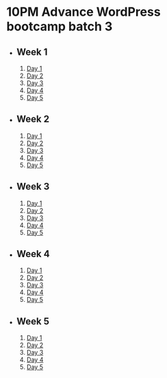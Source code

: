 # 10PM Advance WordPress bootcamp batch 3

- ## Week 1

   1. [Day 1](https://www.facebook.com/iCodeguru/videos/1535819536998203)
   2. [Day 2](https://www.facebook.com/iCodeguru/videos/1386761135314662)
   3. [Day 3](https://www.facebook.com/iCodeguru/videos/739625521673782)
   4. [Day 4](https://www.facebook.com/iCodeguru/videos/1796505017515183)
   5. [Day 5](https://www.facebook.com/iCodeguru/videos/965717818354482)

- ## Week 2

   1. [Day 1](https://www.facebook.com/iCodeguru/videos/2210319369312242)
   2. [Day 2](https://www.facebook.com/iCodeguru/videos/2156929221338466)
   3. [Day 3](https://www.facebook.com/iCodeguru/videos/364373136627060)
   4. [Day 4](https://www.facebook.com/iCodeguru/videos/406686618846970)
   5. [Day 5](https://www.facebook.com/iCodeguru/videos/1012458726943600)

- ## Week 3

   1. [Day 1](https://www.facebook.com/iCodeguru/videos/3129009267233018)
   2. [Day 2](https://www.facebook.com/iCodeguru/videos/1481259709166871)
   3. [Day 3](https://www.facebook.com/iCodeguru/videos/999344344864644)
   4. [Day 4](https://www.facebook.com/iCodeguru/videos/1371011820230989)
   5. [Day 5](https://www.facebook.com/iCodeguru/videos/1152724865854092)

- ## Week 4

   1. [Day 1](https://www.facebook.com/iCodeguru/videos/2497301017138615)
   2. [Day 2](https://www.facebook.com/iCodeguru/videos/348302234591406)
   3. [Day 3](https://www.facebook.com/iCodeguru/videos/1172481287123665)
   4. [Day 4](https://www.facebook.com/iCodeguru/videos/797043819115572)
   5. [Day 5](https://www.facebook.com/iCodeguru/videos/896488689158769)

- ## Week 5

   1. [Day 1](https://www.facebook.com/iCodeguru/videos/1016814106700847)
   2. [Day 2](https://www.facebook.com/iCodeguru/videos/1167340084406284)
   3. [Day 3](https://web.facebook.com/iCodeguru/videos/992493665918572)
   4. [Day 4](https://web.facebook.com/iCodeguru/videos/402903376079215)
   5. [Day 5](https://web.facebook.com/iCodeguru/videos/1002082877509071)

<!-- - ## Week

   1. [Day 1]()
   2. [Day 2]()
   3. [Day 3](https://web.facebook.com/iCodeguru/videos/1162837918527105)
   4. [Day 4](https://web.facebook.com/iCodeguru/videos/365644512796563)
   5. [Day 5](https://web.facebook.com/iCodeguru/videos/1644330216393260) -->

<!-- - ## Week

   1. [Day 1]()
   2. [Day 2]()
   3. [Day 3]()
   4. [Day 4]()
   5. [Day 5]() -->